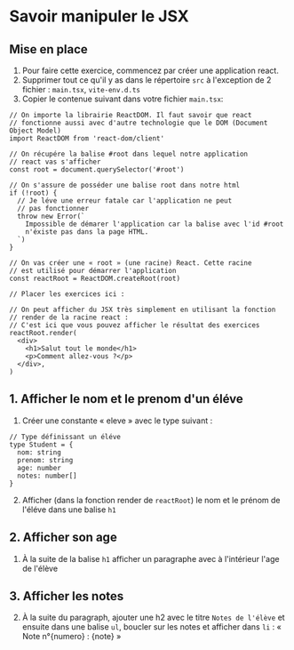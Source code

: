 # Savoir manipuler le JSX

## Mise en place

1. Pour faire cette exercice, commencez par créer une application react.
2. Supprimer tout ce qu'il y as dans le répertoire `src` à l'exception de 2 fichier : `main.tsx`, `vite-env.d.ts`
3. Copier le contenue suivant dans votre fichier `main.tsx`:

```tsx
// On importe la librairie ReactDOM. Il faut savoir que react
// fonctionne aussi avec d'autre technologie que le DOM (Document Object Model)
import ReactDOM from 'react-dom/client'

// On récupére la balise #root dans lequel notre application
// react vas s'afficher
const root = document.querySelector('#root')

// On s'assure de posséder une balise root dans notre html
if (!root) {
  // Je léve une erreur fatale car l'application ne peut
  // pas fonctionner
  throw new Error(`
    Impossible de démarer l'application car la balise avec l'id #root
    n'éxiste pas dans la page HTML.
  `)
}

// On vas créer une « root » (une racine) React. Cette racine
// est utilisé pour démarrer l'application
const reactRoot = ReactDOM.createRoot(root)

// Placer les exercices ici :

// On peut afficher du JSX très simplement en utilisant la fonction
// render de la racine react :
// C'est ici que vous pouvez afficher le résultat des exercices
reactRoot.render(
  <div>
    <h1>Salut tout le monde</h1>
    <p>Comment allez-vous ?</p>
  </div>,
)
```

## 1. Afficher le nom et le prenom d'un éléve

1. Créer une constante « eleve » avec le type suivant :

```tsx
// Type définissant un éléve
type Student = {
  nom: string
  prenom: string
  age: number
  notes: number[]
}
```

2. Afficher (dans la fonction render de `reactRoot`) le nom et le prénom de l'éléve
   dans une balise `h1`

## 2. Afficher son age

1. À la suite de la balise `h1` afficher un paragraphe avec à l'intérieur l'age de l'élève

## 3. Afficher les notes

2. À la suite du paragraph, ajouter une h2 avec le titre `Notes de l'élève` et ensuite
   dans une balise `ul`, boucler sur les notes et afficher dans `li` : « Note n°{numero} : {note} »
